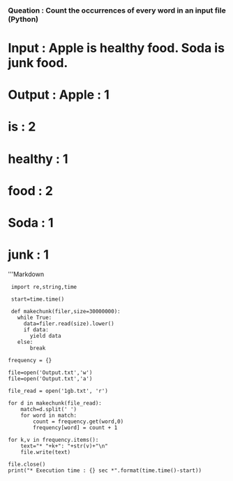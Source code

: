 
   ###     Queation : Count the occurrences of every word in an input file (Python) 
        
   #       Input   : Apple is healthy food. Soda is junk food.
        
   #       Output  :  Apple   : 1
   #                is      : 2
   #                healthy : 1
   #                food    : 2
   #                Soda    : 1
   #                junk    : 1
   
   '''Markdown
   
   
     import re,string,time

     start=time.time()

     def makechunk(filer,size=30000000):
       while True:
         data=filer.read(size).lower()
         if data:
           yield data
       else:
           break
       
    frequency = {}

    file=open('Output.txt','w')
    file=open('Output.txt','a')

    file_read = open('1gb.txt', 'r')

    for d in makechunk(file_read):
        match=d.split(' ')
        for word in match:
            count = frequency.get(word,0)
            frequency[word] = count + 1
   
    for k,v in frequency.items():
        text="* "+k+": "+str(v)+"\n"
        file.write(text)
   
    file.close()
    print("* Execution time : {} sec *".format(time.time()-start))
     
